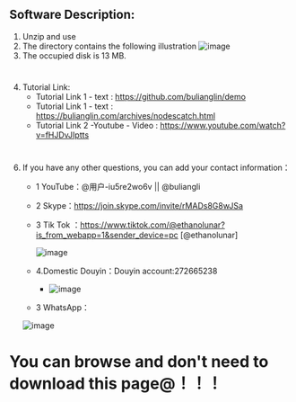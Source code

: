 ## Software Description:

  1. Unzip and use
  3. The directory contains the following illustration
         ![image](https://github.com/user-attachments/assets/a633e834-8e4e-4755-ab04-c914e9f82387)
  4. The occupied disk is 13 MB.
  #
  4. Tutorial Link:
     * Tutorial Link 1 - text   :  https://github.com/bulianglin/demo
     * Tutorial Link 1 - text   :  https://bulianglin.com/archives/nodescatch.html
     * Tutorial Link 2 -Youtube  - Video  :  https://www.youtube.com/watch?v=fHJDvJIptts

#
    


6. If you have any other questions, you can add your contact information：
   * 1 YouTube：@用户-iu5re2wo6v || @buliangli
   * 2 Skype：https://join.skype.com/invite/rMADs8G8wJSa
   * 3 Tik Tok ：https://www.tiktok.com/@ethanolunar?is_from_webapp=1&sender_device=pc [@ethanolunar]
     
     ![image](https://github.com/user-attachments/assets/c3f23a48-46db-4e30-b4e0-61bb50561897)

   * 4.Domestic Douyin：Douyin account:272665238
     
     * ![image](https://github.com/user-attachments/assets/a0575059-1bbb-44a5-9b90-497f85da6b63)


   * 3 WhatsApp：
     
   ![image](https://github.com/user-attachments/assets/cd842851-df64-45ff-944b-55a3650ac3e1)
                
#

# You can browse and don't need to download this page@！！！
